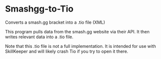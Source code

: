 # Smashgg-to-Tio
Converts a smash.gg bracket into a .tio file (XML)

This program pulls data from the smash.gg website via their API. It then writes relevant data into a .tio file. 

Note that this .tio file is not a full implementation. It is intended for use with SkillKeeper and will likely crash Tio if you try to open it there. 

